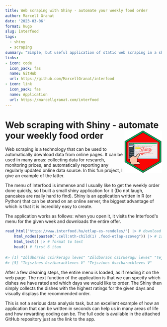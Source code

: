 ```yaml
---
title: Web scraping with Shiny - automate your weekly food order
author: Marcell Granat
date: '2023-03-06'
format: hugo
slug: interfood
tags:
  - shiny
  - scraping
summary: "Simple, but useful application of static web scraping in a shiny web application to find your favorites in the menu."
links:
- icon: code
  icon_pack: fas
  name: GitHub
  url: https://github.com/MarcellGranat/interfood
- icon: link
  icon_pack: fas
  name: Application
  url: https://marcellgranat.com/interfood
---
```



# Web scraping with Shiny - automate your weekly food order <img src="https://raw.githubusercontent.com/MarcellGranat/interfood/main/logo.png" align="right" width="120px" />

Web scraping is a technology that can be used to automatically download data from online pages. It can be used in many areas: collecting data for research, monitoring prices, and automatically reporting any regularly updated online data source. In this fun project, I give an example of the latter.

The menu of Interfood is immense and I usually like to get the weekly order done quickly, so I built a small shiny application for it (Do not laugh, pancakes are really hard to find). Shiny is an application written in R (or Python) that can be stored on an online server, the biggest advantage of which is that it is incredibly easy to create.

The application works as follows: when you open it, it visits the Interfood's menu for the given week and downloads the entire offer.

``` r
read_html("https://www.interfood.hu/etlap-es-rendeles/") |> # download the entire website
    html_nodes(paste0(".cell:nth-child(1) .food-etlap-szoveg")) |> # 1st day
    html_text() |> # format to text
    head() # first 6 item

#> [1] "Zöldborsós csirkeragu leves" "Zöldborsós csirkeragu leves" "Tejfölös gombaleves V"       "Tejfölös gombaleves V"
#> [5] "Tejszínes őszibarackleves V" "Tejszínes őszibarackleves V"
```

After a few cleaning steps, the entire menu is loaded, as if reading it on the web page. The next function of the application is that we can specify which dishes we have rated and which days we would like to order. The Shiny then simply collects the dishes with the highest ratings for the given days and visually displays the recommended order.

This is not a serious data analysis task, but an excellent example of how an application that can be written in seconds can help us in many areas of life and how rewarding coding can be. The full code is available in the attached GitHub repository just as the link to the app.

